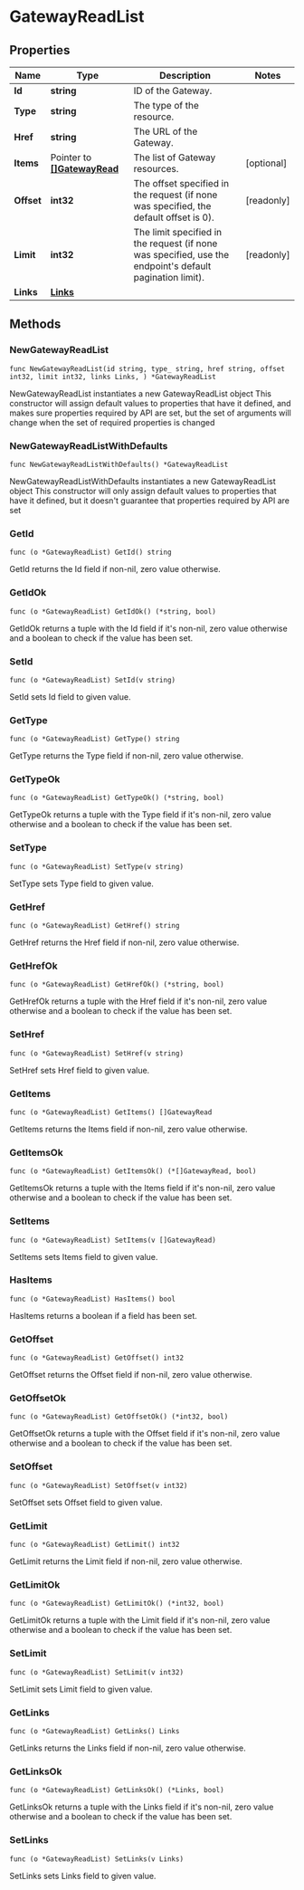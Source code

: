 # GatewayReadList

## Properties

|Name | Type | Description | Notes|
|------------ | ------------- | ------------- | -------------|
|**Id** | **string** | ID of the Gateway. | |
|**Type** | **string** | The type of the resource. | |
|**Href** | **string** | The URL of the Gateway. | |
|**Items** | Pointer to [**[]GatewayRead**](GatewayRead.md) | The list of Gateway resources. | [optional] |
|**Offset** | **int32** | The offset specified in the request (if none was specified, the default offset is 0).  | [readonly] |
|**Limit** | **int32** | The limit specified in the request (if none was specified, use the endpoint&#39;s default pagination limit).  | [readonly] |
|**Links** | [**Links**](Links.md) |  | |

## Methods

### NewGatewayReadList

`func NewGatewayReadList(id string, type_ string, href string, offset int32, limit int32, links Links, ) *GatewayReadList`

NewGatewayReadList instantiates a new GatewayReadList object
This constructor will assign default values to properties that have it defined,
and makes sure properties required by API are set, but the set of arguments
will change when the set of required properties is changed

### NewGatewayReadListWithDefaults

`func NewGatewayReadListWithDefaults() *GatewayReadList`

NewGatewayReadListWithDefaults instantiates a new GatewayReadList object
This constructor will only assign default values to properties that have it defined,
but it doesn't guarantee that properties required by API are set

### GetId

`func (o *GatewayReadList) GetId() string`

GetId returns the Id field if non-nil, zero value otherwise.

### GetIdOk

`func (o *GatewayReadList) GetIdOk() (*string, bool)`

GetIdOk returns a tuple with the Id field if it's non-nil, zero value otherwise
and a boolean to check if the value has been set.

### SetId

`func (o *GatewayReadList) SetId(v string)`

SetId sets Id field to given value.


### GetType

`func (o *GatewayReadList) GetType() string`

GetType returns the Type field if non-nil, zero value otherwise.

### GetTypeOk

`func (o *GatewayReadList) GetTypeOk() (*string, bool)`

GetTypeOk returns a tuple with the Type field if it's non-nil, zero value otherwise
and a boolean to check if the value has been set.

### SetType

`func (o *GatewayReadList) SetType(v string)`

SetType sets Type field to given value.


### GetHref

`func (o *GatewayReadList) GetHref() string`

GetHref returns the Href field if non-nil, zero value otherwise.

### GetHrefOk

`func (o *GatewayReadList) GetHrefOk() (*string, bool)`

GetHrefOk returns a tuple with the Href field if it's non-nil, zero value otherwise
and a boolean to check if the value has been set.

### SetHref

`func (o *GatewayReadList) SetHref(v string)`

SetHref sets Href field to given value.


### GetItems

`func (o *GatewayReadList) GetItems() []GatewayRead`

GetItems returns the Items field if non-nil, zero value otherwise.

### GetItemsOk

`func (o *GatewayReadList) GetItemsOk() (*[]GatewayRead, bool)`

GetItemsOk returns a tuple with the Items field if it's non-nil, zero value otherwise
and a boolean to check if the value has been set.

### SetItems

`func (o *GatewayReadList) SetItems(v []GatewayRead)`

SetItems sets Items field to given value.

### HasItems

`func (o *GatewayReadList) HasItems() bool`

HasItems returns a boolean if a field has been set.

### GetOffset

`func (o *GatewayReadList) GetOffset() int32`

GetOffset returns the Offset field if non-nil, zero value otherwise.

### GetOffsetOk

`func (o *GatewayReadList) GetOffsetOk() (*int32, bool)`

GetOffsetOk returns a tuple with the Offset field if it's non-nil, zero value otherwise
and a boolean to check if the value has been set.

### SetOffset

`func (o *GatewayReadList) SetOffset(v int32)`

SetOffset sets Offset field to given value.


### GetLimit

`func (o *GatewayReadList) GetLimit() int32`

GetLimit returns the Limit field if non-nil, zero value otherwise.

### GetLimitOk

`func (o *GatewayReadList) GetLimitOk() (*int32, bool)`

GetLimitOk returns a tuple with the Limit field if it's non-nil, zero value otherwise
and a boolean to check if the value has been set.

### SetLimit

`func (o *GatewayReadList) SetLimit(v int32)`

SetLimit sets Limit field to given value.


### GetLinks

`func (o *GatewayReadList) GetLinks() Links`

GetLinks returns the Links field if non-nil, zero value otherwise.

### GetLinksOk

`func (o *GatewayReadList) GetLinksOk() (*Links, bool)`

GetLinksOk returns a tuple with the Links field if it's non-nil, zero value otherwise
and a boolean to check if the value has been set.

### SetLinks

`func (o *GatewayReadList) SetLinks(v Links)`

SetLinks sets Links field to given value.



